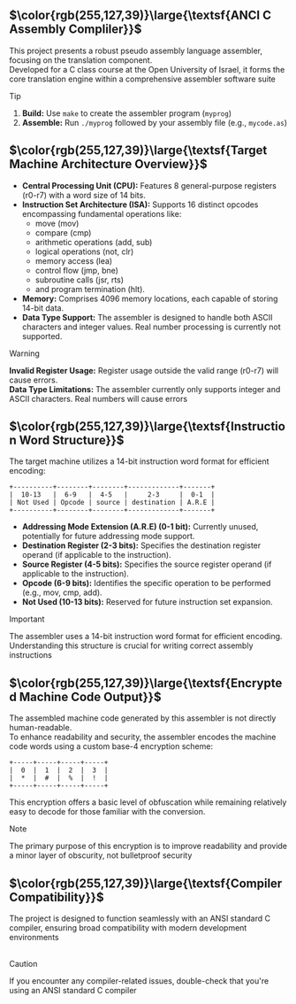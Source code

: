 ## $\color{rgb(255,127,39)}\large{\textsf{ANCI C Assembly Compliler}}$

This project presents a robust pseudo assembly language assembler, focusing on the translation component.<br />
Developed for a C class course at the Open University of Israel, it forms the core translation engine within a comprehensive assembler software suite
> [!TIP]
> 1. <strong>Build:</strong> Use `make` to create the assembler program (`myprog`)<br />
> 2. <strong>Assemble:</strong> Run `./myprog` followed by your assembly file (e.g., `mycode.as`)

## $\color{rgb(255,127,39)}\large{\textsf{Target Machine Architecture Overview}}$

- <strong>Central Processing Unit (CPU):</strong> Features 8 general-purpose registers (r0-r7) with a word size of 14 bits.
- <strong>Instruction Set Architecture (ISA):</strong> Supports 16 distinct opcodes encompassing fundamental operations like:
  - move (mov)
  - compare (cmp)
  - arithmetic operations (add, sub)
  - logical operations (not, clr)
  - memory access (lea)
  - control flow (jmp, bne)
  - subroutine calls (jsr, rts)
  - and program termination (hlt).
- <strong>Memory:</strong> Comprises 4096 memory locations, each capable of storing 14-bit data.
- <strong>Data Type Support:</strong> The assembler is designed to handle both ASCII characters and integer values. Real number processing is currently not supported.
> [!WARNING]
> <strong>Invalid Register Usage:</strong> Register usage outside the valid range (r0-r7) will cause errors.<br />
> <strong>Data Type Limitations:</strong> The assembler currently only supports integer and ASCII characters. Real numbers will cause errors

## $\color{rgb(255,127,39)}\large{\textsf{Instruction Word Structure}}$

The target machine utilizes a 14-bit instruction word format for efficient encoding:
```
+----------+--------+--------+-------------+-------+
|  10-13   |  6-9   |  4-5   |     2-3     |  0-1  |
| Not Used | Opcode | source | destination | A.R.E |
+----------+--------+--------+-------------+-------+
```
- <strong>Addressing Mode Extension (A.R.E) (0-1 bit):</strong> Currently unused, potentially for future addressing mode support.
- <strong>Destination Register (2-3 bits):</strong> Specifies the destination register operand (if applicable to the instruction).
- <strong>Source Register (4-5 bits):</strong> Specifies the source register operand (if applicable to the instruction).
- <strong>Opcode (6-9 bits):</strong> Identifies the specific operation to be performed (e.g., mov, cmp, add).
- <strong>Not Used (10-13 bits):</strong> Reserved for future instruction set expansion.
> [!IMPORTANT]
> The assembler uses a 14-bit instruction word format for efficient encoding. Understanding this structure is crucial for writing correct assembly instructions

## $\color{rgb(255,127,39)}\large{\textsf{Encrypted Machine Code Output}}$
The assembled machine code generated by this assembler is not directly human-readable.<br />To enhance readability and security, the assembler encodes the machine code words using a custom base-4 encryption scheme:
```
+-----+-----+-----+-----+
|  0  |  1  |  2  |  3  |
|  *  |  #  |  %  |  !  |
+-----+-----+-----+-----+
```
This encryption offers a basic level of obfuscation while remaining relatively easy to decode for those familiar with the conversion.
> [!NOTE]
> The primary purpose of this encryption is to improve readability and provide a minor layer of obscurity, not bulletproof security

## $\color{rgb(255,127,39)}\large{\textsf{Compiler Compatibility}}$

<div align="left">
The project is designed to function seamlessly with an ANSI standard C compiler, ensuring broad compatibility with modern development environments
</div>

<br />

> [!CAUTION]
> If you encounter any compiler-related issues, double-check that you're using an ANSI standard C compiler
